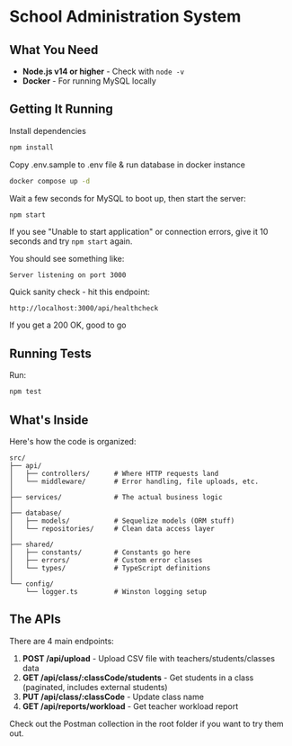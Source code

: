 # School Administration System

## What You Need

- **Node.js v14 or higher** - Check with `node -v`
- **Docker** - For running MySQL locally

## Getting It Running

Install dependencies

```bash
npm install
```

Copy .env.sample to .env file & run database in docker instance

```bash
docker compose up -d
```

Wait a few seconds for MySQL to boot up, then start the server:

```bash
npm start
```

If you see "Unable to start application" or connection errors, give it 10 seconds and try `npm start` again.

You should see something like:

```
Server listening on port 3000
```

Quick sanity check - hit this endpoint:

```
http://localhost:3000/api/healthcheck
```

If you get a 200 OK, good to go

## Running Tests

Run:

```bash
npm test
```

## What's Inside

Here's how the code is organized:

```
src/
├── api/
│   ├── controllers/      # Where HTTP requests land
│   └── middleware/       # Error handling, file uploads, etc.
│
├── services/             # The actual business logic
│
├── database/
│   ├── models/           # Sequelize models (ORM stuff)
│   └── repositories/     # Clean data access layer
│
├── shared/
│   ├── constants/        # Constants go here
│   ├── errors/           # Custom error classes
│   └── types/            # TypeScript definitions
│
└── config/
    └── logger.ts         # Winston logging setup
```

## The APIs

There are 4 main endpoints:

1. **POST /api/upload** - Upload CSV file with teachers/students/classes data
2. **GET /api/class/:classCode/students** - Get students in a class (paginated, includes external students)
3. **PUT /api/class/:classCode** - Update class name
4. **GET /api/reports/workload** - Get teacher workload report

Check out the Postman collection in the root folder if you want to try them out.
